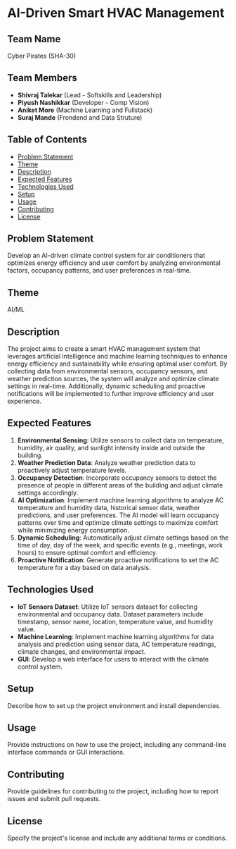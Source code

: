 # AI-Driven Smart HVAC Management

## Team Name
Cyber Pirates (SHA-30)

## Team Members
- **Shivraj Talekar** (Lead - Softskills and Leadership)
- **Piyush Nashikkar** (Developer - Comp Vision)
- **Aniket More** (Machine Learning and Fullstack)
- **Suraj Mande** (Frondend and Data Struture)

## Table of Contents
- [Problem Statement](#problem-statement)
- [Theme](#theme)
- [Description](#description)
- [Expected Features](#expected-features)
- [Technologies Used](#technologies-used)
- [Setup](#setup)
- [Usage](#usage)
- [Contributing](#contributing)
- [License](#license)

## Problem Statement
Develop an AI-driven climate control system for air conditioners that optimizes energy efficiency and user comfort by analyzing environmental factors, occupancy patterns, and user preferences in real-time.

## Theme
AI/ML

## Description
The project aims to create a smart HVAC management system that leverages artificial intelligence and machine learning techniques to enhance energy efficiency and sustainability while ensuring optimal user comfort. By collecting data from environmental sensors, occupancy sensors, and weather prediction sources, the system will analyze and optimize climate settings in real-time. Additionally, dynamic scheduling and proactive notifications will be implemented to further improve efficiency and user experience.

## Expected Features
1. **Environmental Sensing**: Utilize sensors to collect data on temperature, humidity, air quality, and sunlight intensity inside and outside the building.
2. **Weather Prediction Data**: Analyze weather prediction data to proactively adjust temperature levels.
3. **Occupancy Detection**: Incorporate occupancy sensors to detect the presence of people in different areas of the building and adjust climate settings accordingly.
4. **AI Optimization**: Implement machine learning algorithms to analyze AC temperature and humidity data, historical sensor data, weather predictions, and user preferences. The AI model will learn occupancy patterns over time and optimize climate settings to maximize comfort while minimizing energy consumption.
5. **Dynamic Scheduling**: Automatically adjust climate settings based on the time of day, day of the week, and specific events (e.g., meetings, work hours) to ensure optimal comfort and efficiency.
6. **Proactive Notification**: Generate proactive notifications to set the AC temperature for a day based on data analysis.

## Technologies Used
- **IoT Sensors Dataset**: Utilize IoT sensors dataset for collecting environmental and occupancy data. Dataset parameters include timestamp, sensor name, location, temperature value, and humidity value.
- **Machine Learning**: Implement machine learning algorithms for data analysis and prediction using sensor data, AC temperature readings, climate changes, and environmental impact.
- **GUI**: Develop a web interface for users to interact with the climate control system.

## Setup
Describe how to set up the project environment and install dependencies.

## Usage
Provide instructions on how to use the project, including any command-line interface commands or GUI interactions.

## Contributing
Provide guidelines for contributing to the project, including how to report issues and submit pull requests.

## License
Specify the project's license and include any additional terms or conditions.
